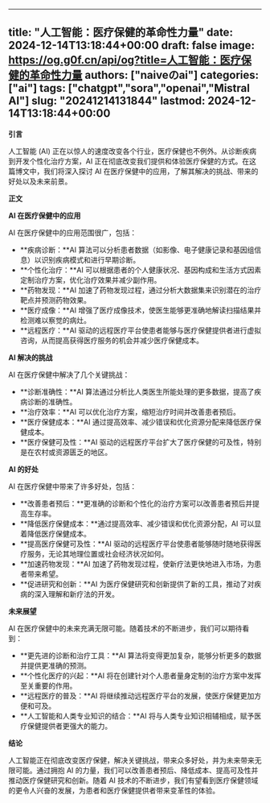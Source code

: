 
---
title: "人工智能：医疗保健的革命性力量"
date: 2024-12-14T13:18:44+00:00
draft: false
image: https://og.g0f.cn/api/og?title=人工智能：医疗保健的革命性力量
authors: ["naiveのai"]
categories: ["ai"]
tags: ["chatgpt","sora","openai","Mistral AI"]
slug: "20241214131844"
lastmod: 2024-12-14T13:18:44+00:00
---
**引言**

人工智能 (AI) 正在以惊人的速度改变各个行业，医疗保健也不例外。从诊断疾病到开发个性化治疗方案，AI 正在彻底改变我们提供和体验医疗保健的方式。在这篇博文中，我们将深入探讨 AI 在医疗保健中的应用，了解其解决的挑战、带来的好处以及未来前景。

**正文**

**AI 在医疗保健中的应用**

AI 在医疗保健中的应用范围很广，包括：

* **疾病诊断：**AI 算法可以分析患者数据（如影像、电子健康记录和基因组信息）以识别疾病模式和进行早期诊断。
* **个性化治疗：**AI 可以根据患者的个人健康状况、基因构成和生活方式因素定制治疗方案，优化治疗效果并减少副作用。
* **药物发现：**AI 加速了药物发现过程，通过分析大数据集来识别潜在的治疗靶点并预测药物效果。
* **医疗成像：**AI 增强了医疗成像技术，使医生能够更准确地解读扫描结果并检测难以察觉的病灶。
* **远程医疗：**AI 驱动的远程医疗平台使患者能够与医疗保健提供者进行虚拟咨询，从而提高获得医疗服务的机会并减少医疗保健成本。

**AI 解决的挑战**

AI 在医疗保健中解决了几个关键挑战：

* **诊断准确性：**AI 算法通过分析比人类医生所能处理的更多数据，提高了疾病诊断的准确性。
* **治疗效率：**AI 可以优化治疗方案，缩短治疗时间并改善患者预后。
* **医疗保健成本：**AI 通过提高效率、减少错误和优化资源分配来降低医疗保健成本。
* **医疗保健可及性：**AI 驱动的远程医疗平台扩大了医疗保健的可及性，特别是在农村或资源匮乏的地区。

**AI 的好处**

AI 在医疗保健中带来了许多好处，包括：

* **改善患者预后：**更准确的诊断和个性化的治疗方案可以改善患者预后并提高生存率。
* **降低医疗保健成本：**通过提高效率、减少错误和优化资源分配，AI 可以显着降低医疗保健成本。
* **提高医疗保健可及性：**AI 驱动的远程医疗平台使患者能够随时随地获得医疗服务，无论其地理位置或社会经济状况如何。
* **加速药物发现：**AI 加速了药物发现过程，使新疗法更快地进入市场，为患者带来希望。
* **促进研究和创新：**AI 为医疗保健研究和创新提供了新的工具，推动了对疾病的深入理解和新疗法的开发。

**未来展望**

AI 在医疗保健中的未来充满无限可能。随着技术的不断进步，我们可以期待看到：

* **更先进的诊断和治疗工具：**AI 算法将变得更加复杂，能够分析更多的数据并提供更准确的预测。
* **个性化医疗的兴起：**AI 将在创建针对个人患者量身定制的治疗方案中发挥至关重要的作用。
* **远程医疗的普及：**AI 将继续推动远程医疗平台的发展，使医疗保健更加方便和可及。
* **人工智能和人类专业知识的结合：**AI 将与人类专业知识相辅相成，赋予医疗保健提供者更强大的能力。

**结论**

人工智能正在彻底改变医疗保健，解决关键挑战，带来众多好处，并为未来带来无限可能。通过拥抱 AI 的力量，我们可以改善患者预后、降低成本、提高可及性并推动医疗保健研究和创新。随着 AI 技术的不断进步，我们有望看到医疗保健领域的更令人兴奋的发展，为患者和医疗保健提供者带来变革性的体验。